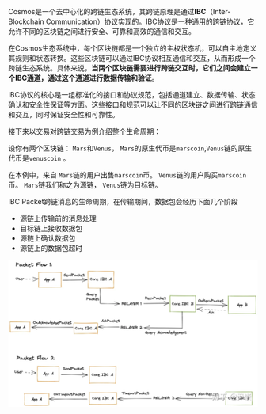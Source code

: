 Cosmos是一个去中心化的跨链生态系统，其跨链原理是通过**IBC**（Inter-Blockchain Communication）协议实现的。IBC协议是一种通用的跨链协议，它允许不同的区块链之间进行安全、可靠和高效的通信和交互。

在Cosmos生态系统中，每个区块链都是一个独立的主权状态机，可以自主地定义其规则和状态转换。这些区块链可以通过IBC协议相互通信和交互，从而形成一个跨链生态系统。具体来说，**当两个区块链需要进行跨链交互时，它们之间会建立一个IBC通道，通过这个通道进行数据传输和验证**。

IBC协议的核心是一组标准化的接口和协议规范，包括通道建立、数据传输、状态确认和安全性保证等方面。这些接口和规范可以让不同的区块链之间进行跨链通信和交互，同时保证安全性和可靠性。

接下来以交易对跨链交易为例介绍整个生命周期：

设你有两个区块链： `Mars`和`Venus`， `Mars`的原生代币是`marscoin`,`Venus`链的原生代币是`venuscoin` 。

在本例中，来自 `Mars`链的用户出售`marscoin`币。 `Venus`链的用户购买`marscoin`币。 `Mars`链我们称之为源链， `Venus`链为目标链。

IBC Packet跨链消息的生命周期，在传输期间，数据包会经历下面几个阶段

- 源链上传输前的消息处理
- 目标链上接收数据包
- 源链上确认数据包
- 源链上的数据包超时

![](../../images/v2-d637531c9631ab83ae3d34c2189163b1_1440w.png)